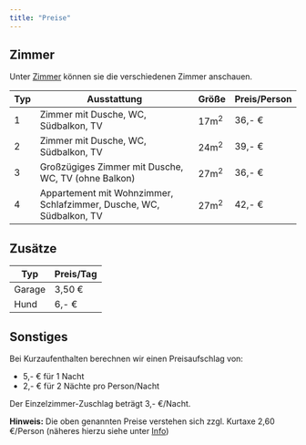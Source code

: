 ```yaml
---
title: "Preise"
---
```


## Zimmer

Unter [Zimmer](zimmer.html) können sie die verschiedenen Zimmer anschauen.

| Typ | Ausstattung                                                         | Größe           | Preis/Person |
| --- | ------------------------------------------------------------------- | --------------- | ------------ |
| 1   | Zimmer mit Dusche, WC, Südbalkon, TV                                | 17m<sup>2</sup> | 36,- €       |
| 2   | Zimmer mit Dusche, WC, Südbalkon, TV                                | 24m<sup>2</sup> | 39,- €       |
| 3   | Großzügiges Zimmer mit Dusche, WC, TV (ohne Balkon)                 | 27m<sup>2</sup> | 36,- €       |
| 4   | Appartement mit Wohnzimmer, Schlafzimmer, Dusche, WC, Südbalkon, TV | 27m<sup>2</sup> | 42,- €       |

## Zusätze

| Typ    | Preis/Tag |
| ------ | --------- |
| Garage | 3,50 €    |
| Hund   | 6,- €     |

## Sonstiges

Bei Kurzaufenthalten berechnen wir einen Preisaufschlag von:

- 5,- € für 1 Nacht
- 2,- € für 2 Nächte pro Person/Nacht

Der Einzelzimmer-Zuschlag beträgt 3,- €/Nacht.

**Hinweis:** Die oben genannten Preise verstehen sich zzgl. Kurtaxe 2,60 €/Person (näheres hierzu siehe unter [Info](info.html))
